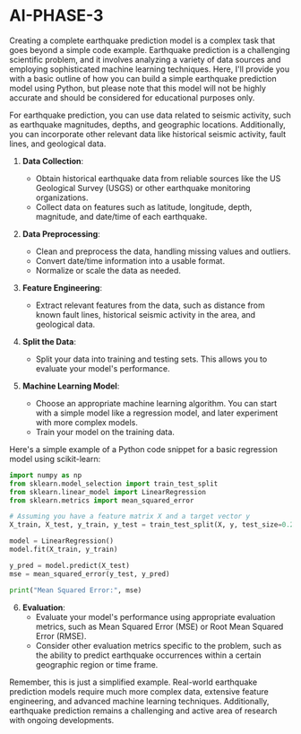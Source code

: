 # AI-PHASE-3
Creating a complete earthquake prediction model is a complex task that goes beyond a simple code example. Earthquake prediction is a challenging scientific problem, and it involves analyzing a variety of data sources and employing sophisticated machine learning techniques. Here, I'll provide you with a basic outline of how you can build a simple earthquake prediction model using Python, but please note that this model will not be highly accurate and should be considered for educational purposes only.

For earthquake prediction, you can use data related to seismic activity, such as earthquake magnitudes, depths, and geographic locations. Additionally, you can incorporate other relevant data like historical seismic activity, fault lines, and geological data.

1. **Data Collection**:
   - Obtain historical earthquake data from reliable sources like the US Geological Survey (USGS) or other earthquake monitoring organizations.
   - Collect data on features such as latitude, longitude, depth, magnitude, and date/time of each earthquake.

2. **Data Preprocessing**:
   - Clean and preprocess the data, handling missing values and outliers.
   - Convert date/time information into a usable format.
   - Normalize or scale the data as needed.

3. **Feature Engineering**:
   - Extract relevant features from the data, such as distance from known fault lines, historical seismic activity in the area, and geological data.

4. **Split the Data**:
   - Split your data into training and testing sets. This allows you to evaluate your model's performance.

5. **Machine Learning Model**:
   - Choose an appropriate machine learning algorithm. You can start with a simple model like a regression model, and later experiment with more complex models.
   - Train your model on the training data.

Here's a simple example of a Python code snippet for a basic regression model using scikit-learn:

```python
import numpy as np
from sklearn.model_selection import train_test_split
from sklearn.linear_model import LinearRegression
from sklearn.metrics import mean_squared_error

# Assuming you have a feature matrix X and a target vector y
X_train, X_test, y_train, y_test = train_test_split(X, y, test_size=0.2, random_state=42)

model = LinearRegression()
model.fit(X_train, y_train)

y_pred = model.predict(X_test)
mse = mean_squared_error(y_test, y_pred)

print("Mean Squared Error:", mse)
```

6. **Evaluation**:
   - Evaluate your model's performance using appropriate evaluation metrics, such as Mean Squared Error (MSE) or Root Mean Squared Error (RMSE).
   - Consider other evaluation metrics specific to the problem, such as the ability to predict earthquake occurrences within a certain geographic region or time frame.

Remember, this is just a simplified example. Real-world earthquake prediction models require much more complex data, extensive feature engineering, and advanced machine learning techniques. Additionally, earthquake prediction remains a challenging and active area of research with ongoing developments.
